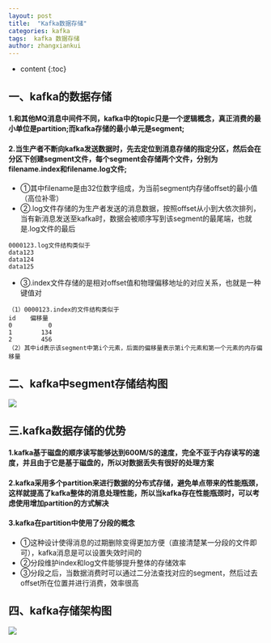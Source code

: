 ```yaml
---
layout: post
title:  "Kafka数据存储"
categories: kafka
tags:  kafka 数据存储
author: zhangxiankui
---
```


* content
{:toc}


## 一、kafka的数据存储
#### 1.和其他MQ消息中间件不同，kafka中的topic只是一个逻辑概念，真正消费的最小单位是partition;而kafka存储的最小单元是segment;
#### 2.当生产者不断向kafka发送数据时，先去定位到消息存储的指定分区，然后会在分区下创建segment文件，每个segment会存储两个文件，分别为filename.index和filename.log文件;
- ①其中filename是由32位数字组成，为当前segment内存储offset的最小值（高位补零）
- ②.log文件存储的为生产者发送的消息数据，按照offset从小到大依次排列，当有新消息发送至kafka时，数据会被顺序写到该segment的最尾端，也就是.log文件的最后
```
0000123.log文件结构类似于
data123
data124
data125
`````
- ③.index文件存储的是相对offset值和物理偏移地址的对应关系，也就是一种键值对
```
（1）0000123.index的文件结构类似于
id    偏移量
0          0
1        134
2        456
（2）其中id表示该segment中第i个元素，后面的偏移量表示第i个元素和第一个元素的内存偏移量
```

## 二、kafka中segment存储结构图
![](https://zhangxiankui.github.io/imgs/kafka/kafka-segment.png)

## 三.kafka数据存储的优势
#### 1.kafka基于磁盘的顺序读写能够达到600M/S的速度，完全不亚于内存读写的速度，并且由于它是基于磁盘的，所以对数据丢失有很好的处理方案
#### 2.kafka采用多个partition来进行数据的分布式存储，避免单点带来的性能瓶颈，这样就提高了kafka整体的消息处理性能，所以当kafka存在性能瓶颈时，可以考虑使用增加partition的方式解决
#### 3.kafka在partition中使用了分段的概念
- ①这种设计使得消息的过期删除变得更加方便（直接清楚某一分段的文件即可），kafka消息是可以设置失效时间的
- ②分段维护index和log文件能够提升整体的存储效率
- ③分段之后，当数据消费时可以通过二分法查找对应的segment，然后过去offset所在位置并进行消费，效率很高

## 四、kafka存储架构图
![](https://zhangxiankui.github.io/imgs/kafka/kafka-storage.png)
                  
